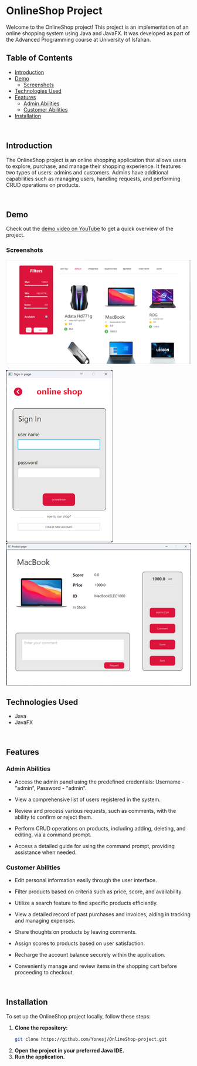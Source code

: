 # OnlineShop Project

Welcome to the OnlineShop project! This project is an implementation of an online shopping system using Java and JavaFX. It was developed as part of the Advanced Programming course at University of Isfahan.


## Table of Contents
- [Introduction](#introduction)
- [Demo](#demo)
  - [Screenshots](#screenshots)
- [Technologies Used](#technologies-used)
- [Features](#features)
  - [Admin Abilities](#admin-abilities)
  - [Customer Abilities](#customer-abilities)
- [Installation](#installation)


<br />

## Introduction
The OnlineShop project is an online shopping application that allows users to explore, purchase, and manage their shopping experience. It features two types of users: admins and customers. Admins have additional capabilities such as managing users, handling requests, and performing CRUD operations on products.


<br />
  
## Demo
Check out the [demo video on YouTube](https://youtu.be/YSOXaI8EAsc) to get a quick overview of the project.

### Screenshots
<img alt="main panel" src="\screenshots\Screenshot 2.png"/>
 

<p float="left">
  <img alt="Sign in panel" src="\screenshots\Screenshot 5.png" width="290"/>
  <img src="\screenshots\Screenshot 3.png" alt="product panel" width="610" />
</p>


## Technologies Used
- Java
- JavaFX

<br />

## Features

### Admin Abilities
   - Access the admin panel using the predefined credentials: Username - "admin", Password - "admin".
   - View a comprehensive list of users registered in the system.

   - Review and process various requests, such as comments, with the ability to confirm or reject them.

   - Perform CRUD operations on products, including adding, deleting, and editing, via a command prompt.

   - Access a detailed guide for using the command prompt, providing assistance when needed.

### Customer Abilities


   - Edit personal information easily through the user interface.

   - Filter products based on criteria such as price, score, and availability.
   - Utilize a search feature to find specific products efficiently.

   - View a detailed record of past purchases and invoices, aiding in tracking and managing expenses.


   - Share thoughts on products by leaving comments.
   - Assign scores to products based on user satisfaction.

   - Recharge the account balance securely within the application.


   - Conveniently manage and review items in the shopping cart before proceeding to checkout.


<br />

## Installation
To set up the OnlineShop project locally, follow these steps:

1. **Clone the repository:**
   ```bash
   git clone https://github.com/Yonesj/OnlineShop-project.git
2. **Open the project in your preferred Java IDE.**
3. **Run the application.**
